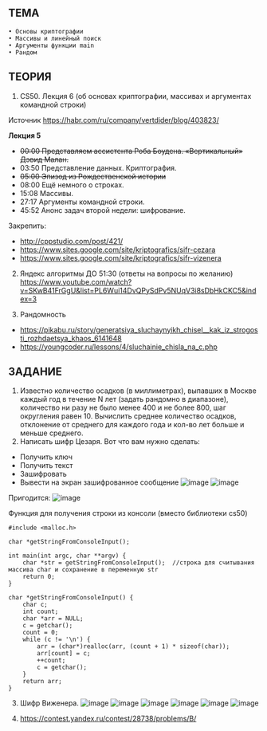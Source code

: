 ## ТЕМА
	• Основы криптографии
	• Массивы и линейный поиск
	• Аргументы функции main
	• Рандом


## ТЕОРИЯ
1) CS50. Лекция 6
(об основах криптографии, массивах и аргументах командной строки)

Источник <https://habr.com/ru/company/vertdider/blog/403823/> 

**Лекция 5**
- ~~00:00 Представляем ассистента Роба Боудена. «Вертикальный» Дэвид Малан.~~
- 03:50 Представление данных. Криптография.
- ~~05:00 Эпизод из Рождественской истории~~
- 08:00 Ещё немного о строках.
- 15:08 Массивы.
- 27:17 Аргументы командной строки.
- 45:52 Анонс задач второй недели: шифрование.

 
Закрепить: 
- http://cppstudio.com/post/421/
- https://www.sites.google.com/site/kriptografics/sifr-cezara
- https://www.sites.google.com/site/kriptografics/sifr-vizenera


2) Яндекс алгоритмы ДО 51:30 (ответы на вопросы по желанию)
https://www.youtube.com/watch?v=SKwB41FrGgU&list=PL6Wui14DvQPySdPv5NUqV3i8sDbHkCKC5&index=3

3) Рандомность
- https://pikabu.ru/story/generatsiya_sluchaynyikh_chisel__kak_iz_strogosti_rozhdaetsya_khaos_6141648
- https://youngcoder.ru/lessons/4/sluchainie_chisla_na_c.php


## ЗАДАНИЕ

1) Известно количество осадков (в миллиметрах), выпавших в Москве каждый год в течение N лет (задать рандомно в диапазоне), количество ни разу не было менее 400 и не более 800, шаг округления равен 10. Вычислить среднее количество осадков, отклонение от среднего для каждого года и кол-во лет больше и меньше среднего.
2) Написать шифр Цезаря. Вот что вам нужно сделать:
- Получить ключ
- Получить текст
- Зашифровать
- Вывести на экран зашифрованное сообщение
![image](https://user-images.githubusercontent.com/34689920/157686411-df686a78-9f43-470a-b086-0653afcbf4b7.png)
![image](https://user-images.githubusercontent.com/34689920/157686932-9277c9be-0261-459b-91e8-701f53ac1892.png)

Пригодится: 
![image](https://user-images.githubusercontent.com/34689920/157686707-d4b8cbff-5ada-44f4-8caa-d485526170a2.png) 

Функция для получения строки из консоли (вместо библиотеки cs50)

```
#include <malloc.h>

char *getStringFromConsoleInput();

int main(int argc, char **argv) {
    char *str = getStringFromConsoleInput();  //строка для считывания массива char и сохранение в переменную str 
    return 0;
}

char *getStringFromConsoleInput() {
    char c;                
    int count;
    char *arr = NULL;
    c = getchar();         
    count = 0;
    while (c != '\n') {
        arr = (char*)realloc(arr, (count + 1) * sizeof(char));
        arr[count] = c;
        ++count;
        c = getchar();
    }
    return arr;
}
```

3) Шифр Виженера. 
![image](https://user-images.githubusercontent.com/34689920/157689919-8e7b7875-118b-4a70-beb6-a960a9ce9e61.png)
![image](https://user-images.githubusercontent.com/34689920/157690061-9dbe4c04-6123-4981-8c44-ced136b3ac2d.png)
![image](https://user-images.githubusercontent.com/34689920/157690136-5953a8d9-2da6-4345-ae50-fdab15b1b0e6.png)
![image](https://user-images.githubusercontent.com/34689920/157690229-2b6572bb-673b-490d-919e-c26f84bfb847.png)
![image](https://user-images.githubusercontent.com/34689920/157690359-e05669df-2a6f-4a7f-a684-30c895af7c00.png)
![image](https://user-images.githubusercontent.com/34689920/157690409-f9d8b485-e44f-4412-a46d-b2d987d20c27.png)

4) https://contest.yandex.ru/contest/28738/problems/B/
